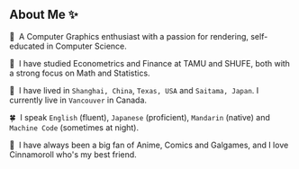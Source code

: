 <!--
**neo-mashiro/neo-mashiro** is a ✨ _special_ ✨ repository because its `README.md` (this file) appears on your GitHub profile.
-->

## About Me ✨

<!--<img src="https://raw.githubusercontent.com/neo-mashiro/neo-mashiro/master/support/heal.png" width=80% height=80%>-->

:green_apple:&nbsp; A Computer Graphics enthusiast with a passion for rendering, self-educated in Computer Science.

:seedling:&nbsp; I have studied Econometrics and Finance at TAMU and SHUFE, both with a strong focus on Math and Statistics.

:leaves:&nbsp; I have lived in `Shanghai, China`, `Texas, USA` and `Saitama, Japan`. I currently live in `Vancouver` in Canada.  

:four_leaf_clover:&nbsp; I speak `English` (fluent), `Japanese` (proficient), `Mandarin` (native) and `Machine Code` (sometimes at night).  

:palm_tree:&nbsp; I have always been a big fan of Anime, Comics and Galgames, and I love Cinnamoroll who's my best friend.  
